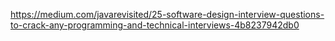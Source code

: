 https://medium.com/javarevisited/25-software-design-interview-questions-to-crack-any-programming-and-technical-interviews-4b8237942db0

